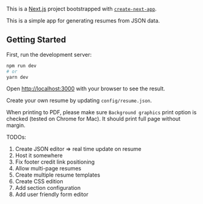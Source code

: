 This is a [Next.js](https://nextjs.org/) project bootstrapped with [`create-next-app`](https://github.com/vercel/next.js/tree/canary/packages/create-next-app).

This is a simple app for generating resumes from JSON data.



## Getting Started

First, run the development server:

```bash
npm run dev
# or
yarn dev
```

Open [http://localhost:3000](http://localhost:3000) with your browser to see the result.

Create your own resume by updating ```config/resume.json```.

When printing to PDF, please make sure ```Background graphics``` print option is checked (tested on Chrome for Mac). It should print full page without margin.


TODOs:
1. Create JSON editor => real time update on resume
1. Host it somewhere
1. Fix footer credit link positioning
1. Allow multi-page resumes
1. Create multiple resume templates
1. Create CSS edition
1. Add section configuration
1. Add user friendly form editor